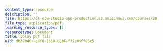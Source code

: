 ```yaml
---
content_type: resource
description: ''
file: https://ol-ocw-studio-app-production.s3.amazonaws.com/courses/20-219-becoming-the-next-bill-nye-writing-and-hosting-the-educational-show-january-iap-2015/db39b40ae4f0131880bbf72e09ff05c5_qkkI9Z9tKvo.pdf
file_type: application/pdf
learning_resource_types: []
resourcetype: Document
title: 3play pdf file
uid: db39b40a-e4f0-1318-80bb-f72e09ff05c5
---
```

